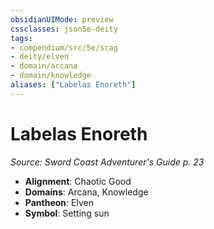 ```yaml
---
obsidianUIMode: preview
cssclasses: json5e-deity
tags:
- compendium/src/5e/scag
- deity/elven
- domain/arcana
- domain/knowledge
aliases: ["Labelas Enoreth"]
---
```

# Labelas Enoreth
*Source: Sword Coast Adventurer's Guide p. 23* 

- **Alignment**: Chaotic Good
- **Domains**: Arcana, Knowledge
- **Pantheon**: Elven
- **Symbol**: Setting sun